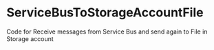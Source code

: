 # ServiceBusToStorageAccountFile
Code for Receive messages from Service Bus and send again to File in Storage account
